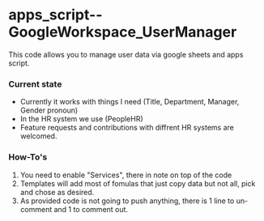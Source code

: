 # apps_script--GoogleWorkspace_UserManager
This code allows you to manage user data via google sheets and apps script.


### Current state
* Currently it works with things I need (Title, Department, Manager, Gender pronoun)
* In the HR system we use (PeopleHR)
* Feature requests and contributions with diffrent HR systems are welcomed.


### How-To's
1. You need to enable "Services", there in note on top of the code
2. Templates will add most of fomulas that just copy data but not all, pick and chose as desired.
3. As provided code is not going to push anything, there is 1 line to un-comment and 1 to comment out.
